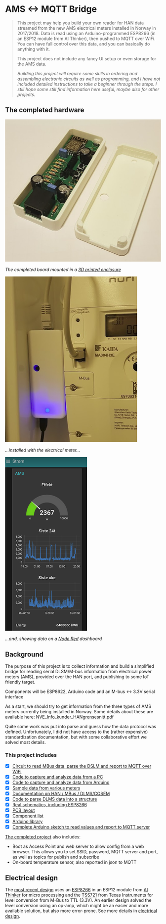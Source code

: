 # AMS <-> MQTT Bridge
> This project may help you build your own reader for HAN data streamed from the new AMS electrical meters installed in Norway in 2017/2018. Data is read using an Arduino-programmed ESP8266 (in an ESP12 module from AI Thinker), then pushed to MQTT over WiFi. You can have full control over this data, and you can basically do anything with it. 
>
> This project does not include any fancy UI setup or even storage for the AMS data.
>
> *Building this project will require some skills in ordering and assembling  electronic circuits as well as programming, and I have not included detailed instructions to take a beginner through the steps. I still hope some still find information here useful, maybe also for other projects.*

## The completed hardware
![The HAN Reader Hardware](./Electrical/HAN_ESP_TSS721/images/HanReaderInEnclosure.PNG)

*The completed board mounted in a [3D printed enclosure](/Electrical/HAN_ESP_TSS721/enclosure)*

![The HAN Reader Installed](./Electrical/HAN_ESP_TSS721/images/HanReaderConnected.PNG)

*...installed with the electrical meter...*

![Data from MQTT displayed on a Node Red Dashboard](./logo/NodeRedScreen.PNG)

*...and, showing data on a [Node Red](https://nodered.org/) dashboard*


## Background
The purpose of this project is to collect information and build a simplified bridge for reading serial DLSM/M-bus information from electrical power meters (AMS), provided over the HAN port, and publishing to some IoT friendly target.

Components will be ESP8622, Arduino code and an M-bus <-> 3.3V serial interface

As a start, we should try to get information from the three types of AMS meters currently being installed in Norway. Some details about these are available here: [NVE_Info_kunder_HANgrensesnitt.pdf](Documentation/NVE_Info_kunder_HANgrensesnitt.pdf)

Quite some work was put into parse and guess how the data protocol was defined. Unfortunately, I did not have access to the (rather expensive) standardization documentation, but with some collaborative effort we solved most details.

### This project includes

- [X] [Circuit to read MBus data, parse the DSLM and report to MQTT over WiFi](/Electrical/HAN_ESP_TSS721)
- [X] [Code to capture and analyze data from a PC](./Code/HanDebugger)
- [X] [Code to capture and analyze data from Arduino](./Code/ESPDebugger)
- [X] [Sample data from various meters](./Samples)
- [X] [Documentation on HAN / MBus / DLMS/COSEM](./Documentation)
- [X] [Code to parse DLMS data into a structure](./Code/Arduino/HanReader/src)
- [X] [Real schematics, including ESP8266](./Electrical/HAN_ESP_TSS721#schematics)
- [X] [PCB layout](./Electrical/HAN_ESP_TSS721#pcb)
- [X] [Component list](./Electrical/HAN_ESP_TSS721#componenet-list)
- [X] [Arduino library](./Code/Arduino)
- [X] [Complete Arduino sketch to read values and report to MQTT server](./Code/Arduino/AmsToMqttBridge)

[The completed project](./Code/Arduino/AmsToMqttBridge) also includes:

- Boot as Access Point and web server to allow config from a web browser. This allows you to set SSID, password, MQTT server and port, as well as topics for publish and subscribe
- On-board temperature sensor, also reported in json to MQTT

## Electrical design

The [most recent design](/Electrical/HAN_ESP_TSS721) uses an [ESP8266](http://esp8266.net/) in an ESP12 module from [AI Thinker](https://www.ai-thinker.com) for micro processing and the [TSS721](http://www.ti.com/product/TSS721A) from Texas Instruments for level conversion from M-Bus to TTL (3.3V). An earlier design solved the level conversion using an op-amp, which might be an easier and more available solution, but also more error-prone. See more details in [electrical design](./Electrical).
